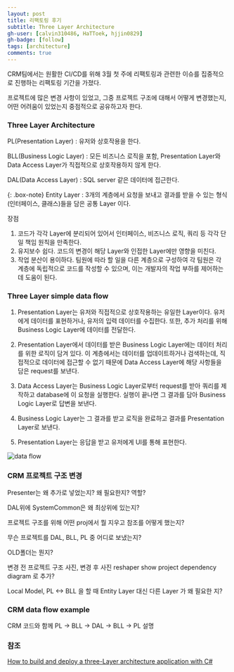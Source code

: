 ```yaml
---
layout: post
title: 리팩토링 후기
subtitle: Three Layer Architecture
gh-user: [calvin310486, HaTToek, hjjin0829]
gh-badge: [follow]
tags: [architecture]
comments: true
---
```


CRM팀에서는 원활한 CI/CD를 위해 3월 첫 주에 리팩토링과 관련한 이슈를 집중적으로 진행하는 리팩토링 기간을 가졌다.

프로젝트에 많은 변경 사항이 있었고, 그중 프로젝트 구조에 대해서 어떻게 변경했는지, 어떤 어려움이 있었는지 중점적으로 공유하고자 한다.

### Three Layer Architecture 

PL(Presentation Layer) : 유저와 상호작용을 한다. 

BLL(Business Logic Layer) : 모든 비즈니스 로직을 포함, Presentation Layer와 Data Access Layer가 직접적으로 상호작용하지 않게 한다.

DAL(Data Access Layer) : SQL server 같은 데이터에 접근한다.

{: .box-note}
Entity Layer : 3개의 계층에서 요청을 보내고 결과를 받을 수 있는 형식(인터페이스, 클래스)들을 담은 공통 Layer 이다.

장점

1. 코드가 각각 Layer에 분리되어 있어서 인터페이스, 비즈니스 로직, 쿼리 등 각각 단일 책임 원칙을 만족한다.
2. 유지보수 쉽다. 코드의 변경이 해당 Layer와 인접한 Layer에만 영향을 미친다.
3. 작업 분산이 용이하다. 팀원에 따라 할 일을 다른 계층으로 구성하여 각 팀원은 각 계층에 독립적으로 코드를 작성할 수 있으며, 
이는 개발자의 작업 부하를 제어하는 ​​데 도움이 된다.

### Three Layer simple data flow

1. Presentation Layer는 유저와 직접적으로 상호작용하는 유일한 Layer이다. 유저에게 데이터를 표현하거나, 
유저의 입력 데이터를 수집한다. 또한, 추가 처리를 위해 Business Logic Layer에 데이터를 전달한다.

2. Presentation Layer에서 데이터를 받은 Business Logic Layer에는 데이터 처리를 위한 로직이 담겨 있다.
이 계층에서는 데이터를 업데이트하거나 검색하는데, 직접적으로 데이터에 접근할 수 없기 때문에 Data Access Layer에 해당 사항들을 담은 request를 보낸다.

3. Data Access Layer는 Business Logic Layer로부터 request를 받아 쿼리를 제작하고 database에 이 요청을 실행한다. 
실행이 끝나면 그 결과를 담아 Business Logic Layer로 답변을 보낸다.

4. Business Logic Layer는 그 결과를 받고 로직을 완료하고 결과를 Presentation Layer로 보낸다.

5. Presentation Layer는 응답을 받고 유저에게 UI를 통해 표현한다.

![data flow](https://media.enlabsoftware.com/wp-content/uploads/2021/05/12224620/3Layer.jpg)

### CRM 프로젝트 구조 변경

Presenter는 왜 추가로 넣었는지? 왜 필요한지? 역할?

DAL위에 SystemCommon은 왜 최상위에 있는지?

프로젝트 구조를 위해 어떤 proj에서 뭘 지우고 참조를 어떻게 했는지?

무슨 프로젝트를 DAL, BLL, PL 중 어디로 보냈는지?

OLD폴더는 뭔지?

변경 전 프로젝트 구조 사진, 변경 후 사진 reshaper show project dependency diagram 로 추가?

Local Model, PL <-> BLL 을 할 때 Entity Layer 대신 다른 Layer 가 왜 필요한 지?

### CRM data flow example

CRM 코드와 함께 PL -> BLL -> DAL -> BLL -> PL 설명

### 참조

[How to build and deploy a three-Layer architecture application with C#](https://enlabsoftware.com/development/how-to-build-and-deploy-a-three-Layer-architecture-application-with-c-sharp-net-in-practice.html)